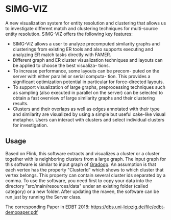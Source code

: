 # SIMG-VIZ
A new visualization system for entity resolution and clustering that allows us to investigate different match and clustering techniques for multi-source entity resolution. SIMG-VIZ offers the following
key features:
* SIMG-VIZ allows a user to analyze precomputed similarity
graphs and clusterings from existing ER tools and also
supports executing and analyzing ER match tasks directly
with FAMER.
* Different graph and ER cluster visualization techniques
and layouts can be applied to choose the best visualiza-
tions.
* To increase performance, some layouts can be precom-
puted on the server with either parallel or serial computa-
tion. This provides a significant optimization potential in
particular for force-directed layouts.
* To support visualization of large graphs, preprocessing
techniques such as sampling (also executed in parallel on
the server) can be selected to obtain a fast overview of
large similarity graphs and their clustering results.
* Clusters and their overlaps as well as edges annotated
with their type and similarity are visualized by using a
simple but useful cake-like visual metaphor. Users can
interact with clusters and select individual clusters for
investigation.

## Usage
Based on Flink, this software extracts and visualizes a cluster or a cluster together with is neighboring clusters from a large graph. The input graph for this software is similar to input graph of [Gradoop](https://github.com/dbs-leipzig/gradoop). An assumption is that each vertex has the property "ClusterId" which shows to which cluster that vertex belongs. This property can contain several cluster ids separated by a comma. To use the software, you need first to copy your data into the directory "src/main/resources/data" under an existing folder (called category) or a new folder. After updating the maven, the software can be run just by running the Server class. 

The corresponding Paper in EDBT 2018: https://dbs.uni-leipzig.de/file/edbt-demopaper.pdf
